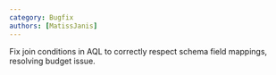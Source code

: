```yaml
---
category: Bugfix
authors: [MatissJanis]
---
```


Fix join conditions in AQL to correctly respect schema field mappings, resolving budget issue.

